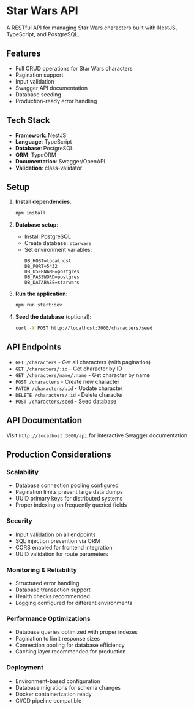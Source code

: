 # Star Wars API

A RESTful API for managing Star Wars characters built with NestJS, TypeScript, and PostgreSQL.

## Features

- Full CRUD operations for Star Wars characters
- Pagination support
- Input validation
- Swagger API documentation
- Database seeding
- Production-ready error handling

## Tech Stack

- **Framework**: NestJS
- **Language**: TypeScript
- **Database**: PostgreSQL
- **ORM**: TypeORM
- **Documentation**: Swagger/OpenAPI
- **Validation**: class-validator

## Setup

1. **Install dependencies**:
   ```bash
   npm install
   ```

2. **Database setup**:
   - Install PostgreSQL
   - Create database: `starwars`
   - Set environment variables:
     ```
     DB_HOST=localhost
     DB_PORT=5432
     DB_USERNAME=postgres
     DB_PASSWORD=postgres
     DB_DATABASE=starwars
     ```

3. **Run the application**:
   ```bash
   npm run start:dev
   ```

4. **Seed the database** (optional):
   ```bash
   curl -X POST http://localhost:3000/characters/seed
   ```

## API Endpoints

- `GET /characters` - Get all characters (with pagination)
- `GET /characters/:id` - Get character by ID
- `GET /characters/name/:name` - Get character by name
- `POST /characters` - Create new character
- `PATCH /characters/:id` - Update character
- `DELETE /characters/:id` - Delete character
- `POST /characters/seed` - Seed database

## API Documentation

Visit `http://localhost:3000/api` for interactive Swagger documentation.

## Production Considerations

### Scalability
- Database connection pooling configured
- Pagination limits prevent large data dumps
- UUID primary keys for distributed systems
- Proper indexing on frequently queried fields

### Security
- Input validation on all endpoints
- SQL injection prevention via ORM
- CORS enabled for frontend integration
- UUID validation for route parameters

### Monitoring & Reliability
- Structured error handling
- Database transaction support
- Health checks recommended
- Logging configured for different environments

### Performance Optimizations
- Database queries optimized with proper indexes
- Pagination to limit response sizes
- Connection pooling for database efficiency
- Caching layer recommended for production

### Deployment
- Environment-based configuration
- Database migrations for schema changes
- Docker containerization ready
- CI/CD pipeline compatible 